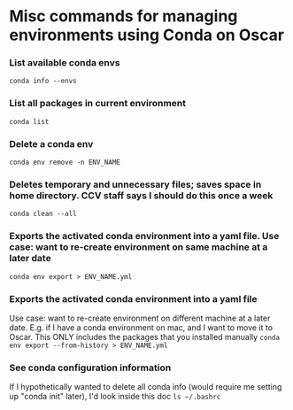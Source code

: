 # Misc commands for managing environments using Conda on Oscar

### List available conda envs
```conda info --envs```

### List all packages in current environment
```conda list```

### Delete a conda env
```conda env remove -n ENV_NAME```

### Deletes temporary and unnecessary files; saves space in home directory. CCV staff says I should do this once a week
```conda clean --all```

### Exports the activated conda environment into a yaml file. Use case: want to re-create environment on same machine at a later date
```conda env export > ENV_NAME.yml```

### Exports the activated conda environment into a yaml file
Use case: want to re-create environment on different machine at a later date.
E.g. if I have a conda environment on mac, and I want to move it to Oscar. This ONLY includes the packages that you installed manually
```conda env export --from-history > ENV_NAME.yml```

### See conda configuration information
If I hypothetically wanted to delete all conda info (would require me setting up "conda init" later), I'd look inside this doc
```ls ~/.bashrc```
